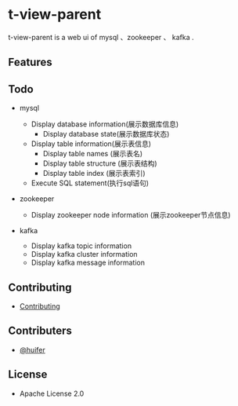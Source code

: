 # t-view-parent
t-view-parent is a web ui of mysql 、zookeeper 、 kafka .

## Features


## Todo
- mysql
    - Display database information(展示数据库信息)
        - Display database state(展示数据库状态)
    - Display table information(展示表信息)
        - Display table names (展示表名)
        - Display table structure (展示表结构)
        - Display table index (展示表索引)
    - Execute SQL statement(执行sql语句)
- zookeeper
    - Display zookeeper node information (展示zookeeper节点信息)
    
- kafka
    - Display kafka topic information
    - Display kafka cluster information
    - Display kafka message information


## Contributing
- [Contributing](./CONTRIBUTING.md)

## Contributers
- [@huifer](https://github.com/huifer)


## License
- Apache License 2.0
